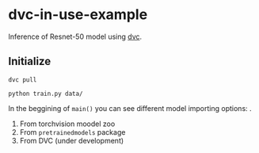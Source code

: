 # dvc-in-use-example
Inference of Resnet-50 model using [dvc](https://github.com/iterative/dvc).

## Initialize

```
dvc pull
```

```
python train.py data/
```

In the beggining of `main()` you can see different model importing options: .
1. From torchvision moodel zoo
2. From `pretrainedmodels` package
3. From DVC (under development)

